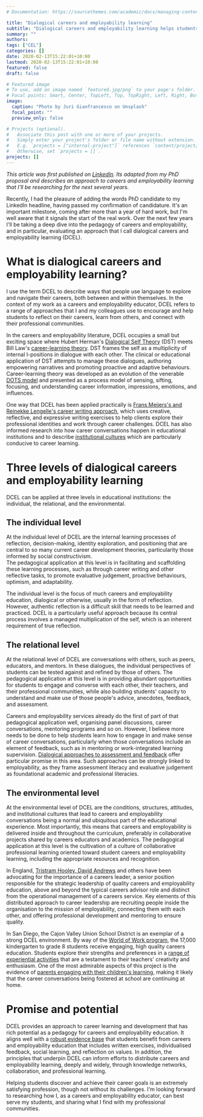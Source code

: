 ```yaml
---
# Documentation: https://sourcethemes.com/academic/docs/managing-content/

title: "Dialogical careers and employability learning"
subtitle: "Dialogical careers and employability learning helps students reflect, learn from others, and connect with professional communities."
summary: ""
authors: 
tags: ["CEL"]
categories: []
date: 2020-02-13T15:22:01+10:00
lastmod: 2020-02-13T15:22:01+10:00
featured: false
draft: false

# Featured image
# To use, add an image named `featured.jpg/png` to your page's folder.
# Focal points: Smart, Center, TopLeft, Top, TopRight, Left, Right, BottomLeft, Bottom, BottomRight.
image:
  caption: "Photo by Juri Gianfrancesco on Unsplash"
  focal_point: ""
  preview_only: false

# Projects (optional).
#   Associate this post with one or more of your projects.
#   Simply enter your project's folder or file name without extension.
#   E.g. `projects = ["internal-project"]` references `content/project/deep-learning/index.md`.
#   Otherwise, set `projects = []`.
projects: []
---
```

_This article was first published on [LinkedIn](https://www.linkedin.com/pulse/dialogical-approaches-careers-employability-learning-michael-healy/). Its adapted from my PhD proposal and describes an approach to careers and employability learning that I'll be researching for the next several years._

Recently, I had the pleasure of adding the words PhD candidate to my LinkedIn headline, having passed my confirmation of candidature. 
It's an important milestone, coming after more than a year of hard work, but I'm well aware that it signals the start of the real work. 
Over the next few years I'll be taking a deep dive into the pedagogy of careers and employability, and in particular, evaluating an approach that I call dialogical careers and employability learning (DCEL).

# What is dialogical careers and employability learning?
I use the term DCEL to describe ways that people use language to explore and navigate their careers, both between and within themselves. 
In the context of my work as a careers and employability educator, DCEL refers to a range of approaches that I and my colleagues use to encourage and help students to reflect on their careers, learn from others, and connect with their professional communities.

In the careers and employability literature, DCEL occupies a small but exciting space where Hubert Herman's [Dialogical Self Theory](https://link.springer.com/chapter/10.1007/978-3-319-62861-5_1) (DST) meets Bill Law's [career-learning theory](https://www.hihohiho.com/newthinking/crlrnoriginal.pdf). 
DST frames the self as a multiplicity of internal I-positions in dialogue with each other. 
The clinical or educational application of DST attempts to manage these dialogues, authoring empowering narratives and promoting proactive and adaptive behaviours. 
Career-learning theory was developed as an evolution of the venerable [DOTS model](http://www.graduate-careers.org/2016/03/21/dots-model/) and presented as a process model of sensing, sifting, focusing, and understanding career information, impressions, emotions, and influences.

One way that DCEL has been applied practically is [Frans Meijers's and Reinekke Lengelle's career writing approach](http://writingtheself.ca/), which uses creative, reflective, and expressive writing exercises to help clients explore their professional identities and work through career challenges. 
DCEL has also informed research into how career conversations happen in educational institutions and to describe [institutional cultures](https://www.tandfonline.com/doi/full/10.1080/03069885.2016.1217979) which are particularly conducive to career learning. 

# Three levels of dialogical careers and employability learning
DCEL can be applied at three levels in educational institutions: the individual, the relational, and the environmental.

## The individual level
At the individual level of DCEL are the internal learning processes of reflection, decision-making, identity exploration, and positioning that are central to so many current career development theories, particularity those informed by social constructivism.  
The pedagogical application at this level is in facilitating and scaffolding these learning processes, such as through career writing and other reflective tasks, to promote evaluative judgement, proactive behaviours, optimism, and adaptability.   

The individual level is the focus of much careers and employability education, dialogical or otherwise, usually in the form of reflection. 
However, authentic reflection is a difficult skill that needs to be learned and practiced. DCEL is a particularly useful approach because its central process involves a managed multiplication of the self, which is an inherent requirement of true reflection.

## The relational level
At the relational level of DCEL are conversations with others, such as peers, educators, and mentors. 
In these dialogues, the individual perspectives of students can be tested against and refined by those of others. 
The pedagogical application at this level is in providing abundant opportunities for students to engage and converse with each other, their teachers, and their professional communities, while also building students' capacity to understand and make use of those people's advice, anecdotes, feedback, and assessment.

Careers and employability services already do the first of part of that pedagogical application well, organising panel discussions, career conversations, mentoring programs and so on. 
However, I believe more needs to be done to help students learn how to engage in and make sense of career conversations, particularly when those conversations include an element of feedback, such as in mentoring or work-integrated learning supervision.
[Dialogical approaches to assessment and feedback](https://web.edu.hku.hk/f/acadstaff/412/2016_Feedback-as-dialogue-Encyclopedia-of-Educational-Philosophy-and-Theory.pdf) offer particular promise in this area. 
Such approaches can be strongly linked to employability, as they frame assessment literacy and evaluative judgement as foundational academic and professional literacies.

## The environmental level
At the environmental level of DCEL are the conditions, structures, attitudes, and institutional cultures that lead to careers and employability conversations being a normal and ubiquitous part of the educational experience. 
Most importantly, this means that careers and employability is delivered inside and throughout the curriculum, preferably in collaborative projects shared by careers educators and academics. 
The pedagogical application at this level is the cultivation of a culture of collaborative professional learning oriented toward student careers and employability learning, including the appropriate resources and recognition. 

In England, [Tristram Hooley, David Andrews](https://trotman.co.uk/our-books/careers-leader-handbook/) and others have been advocating for the importance of a careers leader, a senior position responsible for the strategic leadership of quality careers and employability education, above and beyond the typical careers advisor role and distinct from the operational management of a careers service. 
Key elements of this distributed approach to career leadership are recruiting people inside the organisation to the mission of employability, connecting them with each other, and offering professional development and mentoring to ensure quality. 

In San Diego, the Cajon Valley Union School District is an exemplar of a strong DCEL environment. 
By way of the [World of Work program](https://www.youtube.com/watch?v=4JaQz7qrtVE), the 17,000 kindergarten to grade 8 students receive engaging, high quality careers education. 
Students explore their strengths and preferences in a [range of experiential activities](https://twitter.com/search?q=%23cvwow&src=typd) that are a testament to their teachers' creativity and enthusiasm. 
One of the most admirable aspects of this project is the evidence of [parents engaging with their children's learning](https://twitter.com/search?q=%23cvwow&src=typd), making it likely that the career conversations being fostered at school are continuing at home.

# Promise and potential
DCEL provides an approach to career learning and development that has rich potential as a pedagogy for careers and employability education. 
It aligns well with a [robust evidence base](https://mojohealy.com/post/best_practice_in_cel/) that students benefit from careers and employability education that includes written exercises, individualised feedback, social learning, and reflection on values. 
In addition, the principles that underpin DCEL can inform efforts to distribute careers and employability learning, deeply and widely, through knowledge networks, collaboration, and professional learning.

Helping students discover and achieve their career goals is an extremely satisfying profession, though not without its challenges. 
I'm looking forward to researching how I, as a careers and employability educator, can best serve my students, and sharing what I find with my professional communities.